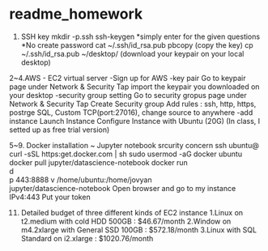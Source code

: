 # readme_homework
1. SSH key
mkdir -p.ssh
ssh-keygen
  *simply enter for the given questions
  *No create password
cat ~/.ssh/id_rsa.pub
pbcopy (copy the key)
cp ~/.ssh/id_rsa.pub ~/desktop/ (download your keypair on your local desktop)

2~4.AWS - EC2 virtual server
-Sign up for AWS
-key pair
Go to keypair page under Network & Security Tap
import the keypair you downloaded on your desktop
-security group setting
Go to security gropus page under Network & Security Tap
Create Security group
Add rules : ssh, http, https, postrge SQL, Custom TCP(port:27016), change source to anywhere
-add instance
Launch Instance
Configure Instance with Ubuntu (20G) (In class, I setted up as free trial version)

5~9. Docker installation ~ Jupyter notebook srcurity concern
ssh ubuntu@<publicIP from instance>
curl -sSL https:get.docker.com | sh
sudo usermod -aG docker ubuntu
docker pull jupyter/datascience-notebook
docker run \
d \
p 443:8888
v /home/ubuntu:/home/jovyan \
jupyter/datascience-notebook
Open browser and go to my instance IPv4:443
Put your token 

11. Detailed budget of three different kinds of EC2 instance
1.Linux on t2.medium with cold HDD 500GB : $46.67/month
2.Window on m4.2xlarge with General SSD 100GB : $572.18/month
3.Linux with SQL Standard on i2.xlarge : $1020.76/month
